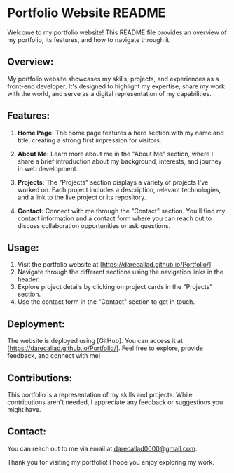 # Portfolio Website README

Welcome to my portfolio website! This README file provides an overview of my portfolio, its features, and how to navigate through it.

## Overview:

My portfolio website showcases my skills, projects, and experiences as a front-end developer. It's designed to highlight my expertise, share my work with the world, and serve as a digital representation of my capabilities.

## Features:

1. **Home Page:** The home page features a hero section with my name and title, creating a strong first impression for visitors.

2. **About Me:** Learn more about me in the "About Me" section, where I share a brief introduction about my background, interests, and journey in web development.

3. **Projects:** The "Projects" section displays a variety of projects I've worked on. Each project includes a description, relevant technologies, and a link to the live project or its repository.

4. **Contact:** Connect with me through the "Contact" section. You'll find my contact information and a contact form where you can reach out to discuss collaboration opportunities or ask questions.

## Usage:

1. Visit the portfolio website at [https://darecallad.github.io/Portfolio/].
2. Navigate through the different sections using the navigation links in the header.
3. Explore project details by clicking on project cards in the "Projects" section.
4. Use the contact form in the "Contact" section to get in touch.

## Deployment:

The website is deployed using [GitHub]. You can access it at [https://darecallad.github.io/Portfolio/]. Feel free to explore, provide feedback, and connect with me!

## Contributions:

This portfolio is a representation of my skills and projects. While contributions aren't needed, I appreciate any feedback or suggestions you might have.

## Contact:

You can reach out to me via email at darecallad0000@gmail.com.

Thank you for visiting my portfolio! I hope you enjoy exploring my work.
